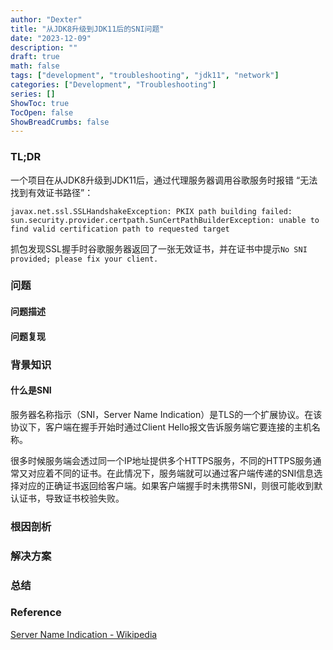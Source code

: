 ```yaml
---
author: "Dexter"
title: "从JDK8升级到JDK11后的SNI问题"
date: "2023-12-09"
description: ""
draft: true
math: false
tags: ["development", "troubleshooting", "jdk11", "network"]
categories: ["Development", "Troubleshooting"]
series: []
ShowToc: true
TocOpen: false
ShowBreadCrumbs: false
---
```




### TL;DR

一个项目在从JDK8升级到JDK11后，通过代理服务器调用谷歌服务时报错 “无法找到有效证书路径”：

```
javax.net.ssl.SSLHandshakeException: PKIX path building failed: sun.security.provider.certpath.SunCertPathBuilderException: unable to find valid certification path to requested target
```

抓包发现SSL握手时谷歌服务器返回了一张无效证书，并在证书中提示`No SNI provided; please fix your client.`





### 问题

#### 问题描述



#### 问题复现





### 背景知识

#### 什么是SNI

服务器名称指示（SNI，Server Name Indication）是TLS的一个扩展协议。在该协议下，客户端在握手开始时通过Client Hello报文告诉服务端它要连接的主机名称。

很多时候服务端会透过同一个IP地址提供多个HTTPS服务，不同的HTTPS服务通常又对应着不同的证书。在此情况下，服务端就可以通过客户端传递的SNI信息选择对应的正确证书返回给客户端。如果客户端握手时未携带SNI，则很可能收到默认证书，导致证书校验失败。



### 根因剖析





### 解决方案





### 总结





### Reference

[Server Name Indication - Wikipedia](https://en.wikipedia.org/wiki/Server_Name_Indication)


